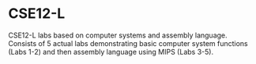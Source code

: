 # CSE12-L
CSE12-L labs based on computer systems and assembly language.
Consists of 5 actual labs demonstrating basic computer system functions (Labs 1-2) and then assembly language
using MIPS (Labs 3-5).
